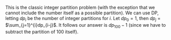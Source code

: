 This is the classic integer partition problem (with the exception that we cannot include the number itself as a possible partition). We can use DP, letting $dp_i$ be the number of integer partitions for $i$. Let $dp_0 = 1$, then $dp_j$ = $\sum_{j=1}^{i}dp_{i-j}$. It follows our answer is $dp_{100} - 1$ (since we have to subtract the partition of 100 itself).